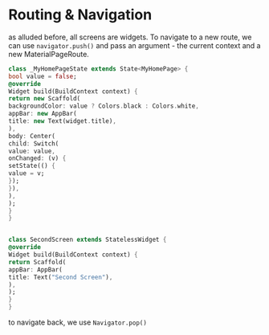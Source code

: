 # Routing & Navigation

as alluded before, all screens are widgets. To navigate to a new route, we can use `navigator.push()` and pass an argument - the current context and a new MaterialPageRoute.

```dart
class _MyHomePageState extends State<MyHomePage> {
bool value = false;
@override
Widget build(BuildContext context) {
return new Scaffold(
backgroundColor: value ? Colors.black : Colors.white,
appBar: new AppBar(
title: new Text(widget.title),
),
body: Center(
child: Switch(
value: value,
onChanged: (v) {
setState(() {
value = v;
});
}),
),
);
}
}


class SecondScreen extends StatelessWidget {
@override
Widget build(BuildContext context) {
return Scaffold(
appBar: AppBar(
title: Text("Second Screen"),
),
);
}
}
```

to navigate back, we use `Navigator.pop()`
